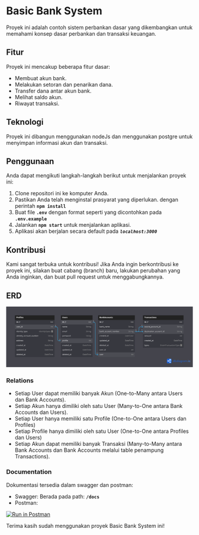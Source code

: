 # Basic Bank System

Proyek ini adalah contoh sistem perbankan dasar yang dikembangkan untuk memahami konsep dasar perbankan dan transaksi keuangan.

## Fitur

Proyek ini mencakup beberapa fitur dasar:

- Membuat akun bank.
- Melakukan setoran dan penarikan dana.
- Transfer dana antar akun bank.
- Melihat saldo akun.
- Riwayat transaksi.

## Teknologi

Proyek ini dibangun menggunakan nodeJs dan menggunakan postgre untuk menyimpan informasi akun dan transaksi.

## Penggunaan

Anda dapat mengikuti langkah-langkah berikut untuk menjalankan proyek ini:

1. Clone repositori ini ke komputer Anda.
2. Pastikan Anda telah menginstal prasyarat yang diperlukan. dengan perintah **```npm install```**
3. Buat file **```.env```** dengan format seperti yang dicontohkan pada **```.env.example```**
3. Jalankan **```npm start```** untuk menjalankan aplikasi.
4. Aplikasi akan berjalan secara default pada ***```localhost:3000```***

## Kontribusi

Kami sangat terbuka untuk kontribusi! Jika Anda ingin berkontribusi ke proyek ini, silakan buat cabang (branch) baru, lakukan perubahan yang Anda inginkan, dan buat pull request untuk menggabungkannya.




## ERD
 ![ERD ver.0 basic bank system](/bank_sys.png)

 ### Relations

- Setiap User dapat memiliki banyak Akun (One-to-Many antara Users dan Bank Accounts).
- Setiap Akun hanya dimiliki oleh satu User (Many-to-One antara Bank Accounts dan Users).
- Setiap User hanya memiliki satu Profile (One-to-One antara Users dan Profiles)
- Setiap Profile hanya dimiliki oleh satu User (One-to-One antara Profiles dan
Users)
- Setiap Akun dapat memiliki banyak Transaksi (Many-to-Many antara Bank Accounts dan Bank Accounts melalui table penampung Transactions).

### Documentation

Dokumentasi tersedia dalam swagger dan postman:
- Swagger:
    Berada pada path: **```/docs```**
- Postman:

[![Run in Postman](https://run.pstmn.io/button.svg)](https://app.getpostman.com/run-collection/18134196-d8fa943f-a0d9-4d61-9d27-bd3a1f62ca7a?action=collection%2Ffork&source=rip_markdown&collection-url=entityId%3D18134196-d8fa943f-a0d9-4d61-9d27-bd3a1f62ca7a%26entityType%3Dcollection%26workspaceId%3D14184828-f556-4133-bd84-a3cadf58bca4)

Terima kasih sudah menggunakan proyek Basic Bank System ini!